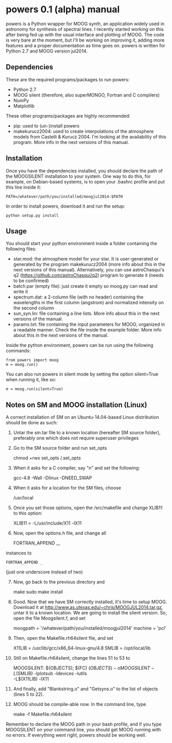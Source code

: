 # powers 0.1 (alpha) manual

powers is a Python wrapper for MOOG synth, an application widely used in astronomy for synthesis of spectral lines. I recently started working on this after being fed up with the usual interface and plotting of MOOG. The code is very bare at the moment, but I'll be working on improving it, adding more features and a proper documentation as time goes on. powers is written for Python 2.7 and MOOG version jul2014.

Dependencies
------------

These are the required programs/packages to run powers:

* Python 2.7
* MOOG silent (therefore, also superMONGO, Fortran and C compilers)
* NumPy
* Matplotlib

These other programs/packages are highly recommended:

* pip: used to (un-)install powers
* makekurucz2004: used to create interpolations of the atmosphere models from Castelli & Kurucz 2004. I'm looking at the availability of this program. More info in the next versions of this manual.

Installation
------------

Once you have the dependencies installed, you should declare the path of the MOOGSILENT installation to your system. One way to do this, for example, on Debian-based systems, is to open your .bashrc profile and put this line inside it:

    PATH=/whatever/path/you/installed/moogjul2014:$PATH

In order to install powers, download it and run the setup:
 
    python setup.py install
    
Usage
------------

You should start your python environment inside a folder containing the following files:

* star.mod: the atmosphere model for your star. It is user-generated or generated by the program makekurucz2004 (more info about this in the next versions of this manual). Alternatively, you can use astroChasqui's q2 (https://github.com/astroChasqui/q2) program to generate it (needs to be confirmed)
* batch.par (empty file): just create it empty so moog.py can read and write it
* spectrum.dat: a 2-column file (with no header) containing the wavelengths in the first column (angstrom) and normalized intensity on the second column
* sun_syn.lin: file containing a line lists. More info about this in the next versions of the manual.
* params.txt: file containing the input parameters for MOOG, organized in a readable manner. Check the file inside the example folder. More info about this in the next versions of the manual.

Inside the python environment, powers can be run using the following commands:

    from powers import moog
    m = moog.run()
    
You can also run powers in silent mode by setting the option silent=True when running it, like so:

    m = moog.run(silent=True)
    
Notes on SM and MOOG installation (Linux)
------------

A correct installation of SM on an Ubuntu-14.04-based Linux distribution should be done as such:

1) Untar the sm.tar file to a known location (hereafter SM source folder), preferably one which does not require superuser privileges

2) Go to the SM source folder and run set_opts

    chmod +rwx set_opts
    /.set_opts

3) When it asks for a C compiler, say "n" and set the following:

    gcc-4.8 -Wall -Dlinux -DNEED_SWAP

4) When it asks for a location for the SM files, choose 

    /usr/local

5) Once you set those options, open the /src/makefile and change XLIB11 to this option:

    XLIB11 = -L/usr/include/X11 -lX11

6) Now, open the options.h file, and change all

    FORTRAN_APPEND __

  instances to

    FORTRAN_APPEND _

  (just one underscore instead of two)
  
7) Now, go back to the previous directory and

    make
    sudo make install
    
8) Good. Now that we have SM correctly installed, it's time to setup MOOG. Download it at http://www.as.utexas.edu/~chris/MOOGJUL2014.tar.gz, untar it to a known location. We are going to install the silent version. So, open the file Moogsilent.f, and set 

    moogpath = '/whatever/path/you/installed/moogjul2014'
    machine = 'pcl'
    
9) Then, open the Makefile.rh64silent file, and set

    X11LIB = /usr/lib/gcc/x86_64-linux-gnu/4.8
    SMLIB = /opt/local/lib
    
10) Still on Makefile.rh64silent, change the lines 51 to 53 to

    MOOGSILENT:  $(OBJECTS);
	    $(FC) $(OBJECTS) -o MOOGSILENT -L$(SMLIB) -lplotsub -ldevices -lutils \
	    -L$(X11LIB) -lX11
    
11) And finally, add "Blankstring.o" and "Getsyns.o" to the list of objects (lines 5 to 22).

12) MOOG should be compile-able now. In the command line, type

    make -f Makefile.rh64silent
    
Remember to declare the MOOG path in your bash profile, and if you type MOOGSILENT on your command line, you should get MOOG running with no errors. If everything went right, powers should be working well.
